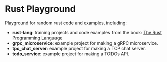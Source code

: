 # Rust Playground

Playground for random rust code and examples, including:

* **rust-lang**: training projects and code examples from the book: [The Rust Programming Language](https://doc.rust-lang.org/book)
* **grpc_microservice**: example project for making a gRPC microservice.
* **tpc_chat_server**: example project for making a TCP chat server.
* **todo_service**: example project for making a TODOs API.
